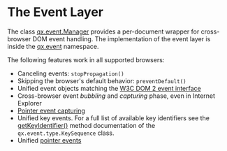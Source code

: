 # The Event Layer

The class
[qx.event.Manager](apps://apiviewer/#qx.event.Manager)
provides a per-document wrapper for cross-browser DOM event handling.
The implementation of the event layer is inside the
[qx.event](apps://apiviewer/#qx.event) namespace.

The following features work in all supported browsers:

  - Canceling events: `stopPropagation()`
  - Skipping the browser's default behavior: `preventDefault()`
  - Unified event objects matching the [W3C DOM 2 event
    interface](http://www.w3.org/TR/DOM-Level-2-Events/events.html#Events-interface)
  - Cross-browser event *bubbling* and *capturing* phase, even in
    Internet Explorer
  - [Pointer event
    capturing](http://msdn2.microsoft.com/en-us/library/ms537630.aspx)
  - Unified key events. For a full list of available key identifiers see
    the
    [getKeyIdentifier()](apps://apiviewer/#qx.event.type.KeySequence~getKeyIdentifier)
    method documentation of the `qx.event.type.KeySequence` class.
  - Unified [pointer events](pointer.md#pointer_events)
